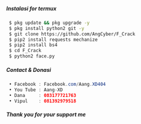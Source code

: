 ##### Instalasi for termux
```bash
 $ pkg update && pkg upgrade -y
 $ pkg install python2 git -y
 $ git clone https://github.com/AngCyber/F_Crack
 $ pip2 install requests mechanize
 $ pip2 install bs4
 $ cd F_Crack
 $ python2 face.py
```
##### Contact & Donasi
```java
 • Facebook : Facebook.com/Aang.XD404
 • You Tube : Aang-XD
 • Dana     : 083177721763
 • Vipul    : 081392979518
```
##### Thank you for your support me


